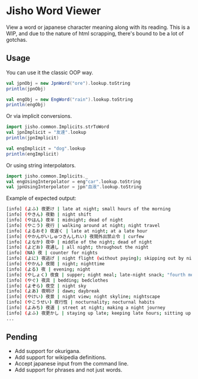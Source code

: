 # Jisho Word Viewer

View a word or japanese character meaning along with its reading. This is a WIP, and due to the nature of html scrapping, there's bound to be a lot of gotchas.

## Usage

You can use it the classic OOP way.

```scala
val jpnObj = new JpnWord("ore").lookup.toString
println(jpnObj)

val engObj = new EngWord("rain").lookup.toString
println(engObj)
```

Or via implicit conversions.

```scala
import jisho.common.Implicits.strToWord
val jpnImplicit = "友達".lookup
println(jpnImplicit)

val engImplicit = "dog".lookup
println(engImplicit)
```

Or using string interpolators.
```scala
import jisho.common.Implicits._
val engUsingInterpolator = eng"car".lookup.toString
val jpnUsingInterpolator = jpn"血液".lookup.toString
```


Example of expected output:
```bash
[info] (よふ) 夜更け | late at night; small hours of the morning
[info] (やきん) 夜勤 | night shift
[info] (やはん) 夜半 | midnight; dead of night
[info] (やこう) 夜行 | walking around at night; night travel
[info] (よるおそ) 夜遅く | late at night; at a late hour
[info] (やかんがいしゅつきんしれい) 夜間外出禁止令 | curfew
[info] (よなか) 夜中 | middle of the night; dead of night
[info] (よどお) 夜通し | all night; throughout the night
[info] (NA) 夜 | counter for nights
[info] (よに) 夜逃げ | night flight (without paying); skipping out by night; moonlight flit
[info] (やかん) 夜間 | night; nighttime
[info] (よる) 夜 | evening; night
[info] (やしょく) 夜食 | supper; night meal; late-night snack; "fourth meal"; midnight snack
[info] (やぐ) 夜具 | bedding; bedclothes
[info] (よぞら) 夜空 | night sky
[info] (よあ) 夜明け | dawn; daybreak
[info] (やけい) 夜景 | night view; night skyline; nightscape
[info] (やこうせい) 夜行性 | nocturnality; nocturnal habits
[info] (よみち) 夜道 | street at night; making a night journey
[info] (よふ) 夜更かし | staying up late; keeping late hours; sitting up late at night; nighthawk
...
```
## Pending

-  Add support for okurigana.
-  Add support for wikipedia definitions.
-  Accept japanese input from the command line.
-  Add support for phrases and not just words.